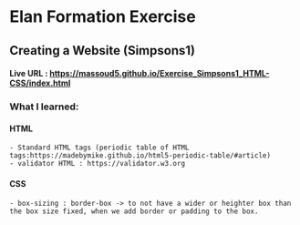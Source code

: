 # Elan Formation Exercise

## Creating a Website (Simpsons1) 

#### Live URL : https://massoud5.github.io/Exercise_Simpsons1_HTML-CSS/index.html


### What I learned:

#### HTML
    - Standard HTML tags (periodic table of HTML tags:https://madebymike.github.io/html5-periodic-table/#article)
    - validator HTML : https://validator.w3.org

#### CSS
    - box-sizing : border-box -> to not have a wider or heighter box than the box size fixed, when we add border or padding to the box.
  